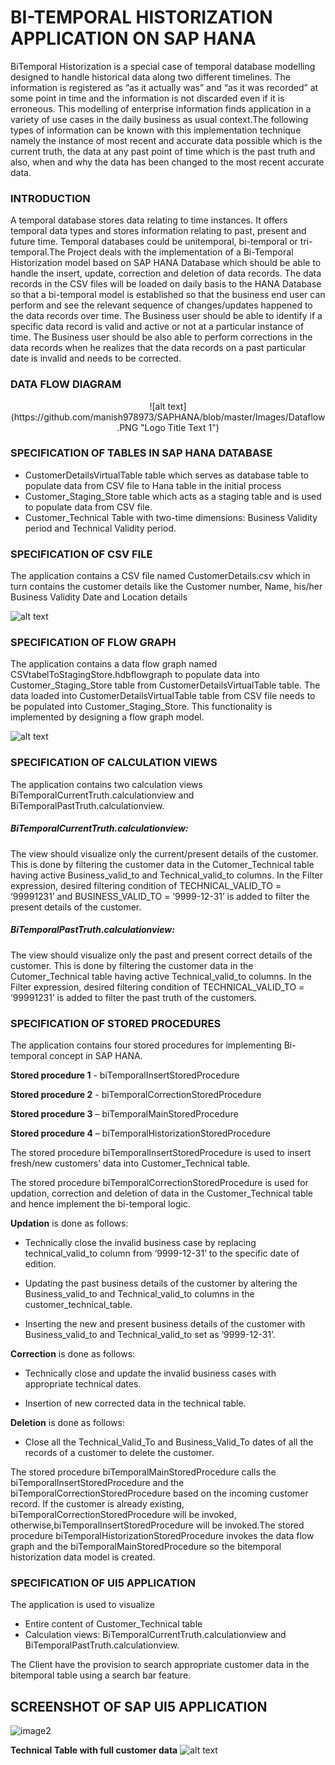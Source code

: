 <h1>BI-TEMPORAL HISTORIZATION APPLICATION ON SAP HANA </h1>

<div>
  <p1>BiTemporal Historization is a special case of temporal database modelling designed to handle historical data along two different timelines. The information is registered as “as it actually was” and “as it was recorded” at some point in time and the information is not discarded even if it is erroneous. This modelling of enterprise information finds application in a variety of use cases in the daily business as usual context.The following types of information can be known with this implementation technique namely the instance of most recent and accurate data possible which is the current truth, the data at any past point of time which is the past truth and also, when and why the data has been changed to the most recent accurate data.</p1>
</div>

### INTRODUCTION

A temporal database stores data relating to time instances. It offers temporal data types and stores information relating to past, present and future time. Temporal databases could be unitemporal, bi-temporal or tri-temporal.The Project deals with the implementation of a Bi-Temporal Historization model based on SAP HANA Database which should be able to handle the insert, update, correction and deletion of
data records. The data records in the CSV files will be loaded on daily basis to the HANA Database so that a bi-temporal model is established so that the business end user can perform and see the relevant sequence of changes/updates happened to the data records over time. The Business user should be able to identify if a specific data record is valid and active or not at a
particular instance of time. The Business user should be also able to perform corrections in the data records when he realizes that the data records on a past particular date is invalid and needs to be corrected.

### DATA FLOW DIAGRAM

<div align="center">
![alt text](https://github.com/manish978973/SAPHANA/blob/master/Images/Dataflow.PNG "Logo Title Text 1")
 </div>

### SPECIFICATION OF TABLES IN SAP HANA DATABASE

* CustomerDetailsVirtualTable table which serves as database table to populate data from CSV file to Hana table in the initial process
* Customer_Staging_Store table which acts as a staging table and is used to populate data from CSV file.
* Customer_Technical Table with two-time dimensions: Business Validity period and Technical Validity period. 

### SPECIFICATION OF CSV FILE

The application contains a CSV file named CustomerDetails.csv which in turn contains the customer details like the Customer number, Name, his/her Business Validity Date and Location details

![alt text](https://github.com/manish978973/SAPHANA/blob/master/Images/csv.PNG "Logo Title Text 1")

### SPECIFICATION OF FLOW GRAPH

The application contains a data flow graph named CSVtabelToStagingStore.hdbflowgraph to populate data into Customer_Staging_Store table from CustomerDetailsVirtualTable table. The data loaded into CustomerDetailsVirtualTable table from CSV file needs to be populated into
Customer_Staging_Store. This functionality is implemented by designing a flow graph model.

![alt text](https://github.com/manish978973/SAPHANA/blob/master/Images/flowgraph.PNG "Logo Title Text 1")

### SPECIFICATION OF CALCULATION VIEWS

The application contains two calculation views BiTemporalCurrentTruth.calculationview and BiTemporalPastTruth.calculationview.

##### BiTemporalCurrentTruth.calculationview:

The view should visualize only the current/present details of the customer. This is done by filtering the customer data in the Cutomer_Technical table having active Business_valid_to and Technical_valid_to columns. In the Filter expression, desired filtering condition of TECHNICAL_VALID_TO = ‘99991231’ and BUSINESS_VALID_TO = ‘9999-12-31’ is added to filter the present details of the
customer.

#####  BiTemporalPastTruth.calculationview:

The view should visualize only the past and present correct details of the customer. This is done by filtering the customer data in the Cutomer_Technical table having active Technical_valid_to columns. In the Filter expression, desired filtering condition of TECHNICAL_VALID_TO = ‘99991231’ is added to filter the past truth of the customers.

### SPECIFICATION OF STORED PROCEDURES

The application contains four stored procedures for implementing Bi-temporal concept in SAP
HANA.

**Stored procedure 1** - biTemporalInsertStoredProcedure

**Stored procedure 2** - biTemporalCorrectionStoredProcedure

**Stored procedure 3** – biTemporalMainStoredProcedure

**Stored procedure 4** – biTemporalHistorizationStoredProcedure

The stored procedure biTemporalInsertStoredProcedure is used to insert fresh/new customers’ data into Customer_Technical table.

The stored procedure biTemporalCorrectionStoredProcedure is used for updation, correction and deletion of data in the Customer_Technical table and hence implement the bi-temporal logic. 

**Updation** is done as follows:

* Technically close the invalid business case by replacing technical_valid_to column from ‘9999-12-31’ to the specific date of edition.

* Updating the past business details of the customer by altering the Business_valid_to and Technical_valid_to columns in the customer_technical_table.

* Inserting the new and present business details of the customer with Business_valid_to and Technical_valid_to set as ‘9999-12-31’.

**Correction** is done as follows:

* Technically close and update the invalid business cases with appropriate technical dates.

* Insertion of new corrected data in the technical table.

**Deletion** is done as follows:

* Close all the Technical_Valid_To and Business_Valid_To dates of all the records of a
customer to delete the customer.

The stored procedure biTemporalMainStoredProcedure calls the biTemporalInsertStoredProcedure and the biTemporalCorrectionStoredProcedure based on the incoming customer record. If the customer is already existing, biTemporalCorrectionStoredProcedure will be invoked, otherwise,biTemporalInsertStoredProcedure will be invoked.The stored procedure biTemporalHistorizationStoredProcedure invokes the data flow graph and the biTemporalMainStoredProcedure so the bitemporal historization data model is created.

### SPECIFICATION OF UI5 APPLICATION

The application is used to visualize

* Entire content of Customer_Technical table
* Calculation views: BiTemporalCurrentTruth.calculationview and BiTemporalPastTruth.calculationview.

The Client have the provision to search appropriate customer data in the bitemporal table using a search bar feature.





<h2>SCREENSHOT OF SAP UI5 APPLICATION</h2>

<image src="content/Images/UI5.PNG" alt="image2"> 
  
  
 **Technical Table with full customer data**
 ![alt text](https://github.com/manish978973/SAPHANA/blob/master/Images/biitemporalall.PNG "Logo Title Text 1")
